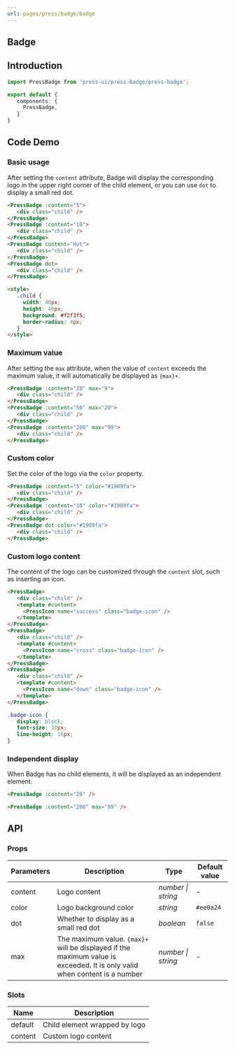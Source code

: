 ```yaml
---
url: pages/press/badge/badge
---
```


## Badge


## Introduction

```ts
import PressBadge from 'press-ui/press-badge/press-badge';

export default {
   components: {
     PressBadge,
   }
}
```

## Code Demo

### Basic usage


After setting the `content` attribute, Badge will display the corresponding logo in the upper right corner of the child element, or you can use `dot` to display a small red dot.

```html
<PressBadge :content="5">
   <div class="child" />
</PressBadge>
<PressBadge :content="10">
   <div class="child" />
</PressBadge>
<PressBadge content="Hot">
   <div class="child" />
</PressBadge>
<PressBadge dot>
   <div class="child" />
</PressBadge>

<style>
   .child {
     width: 40px;
     height: 40px;
     background: #f2f3f5;
     border-radius: 4px;
   }
</style>
```

### Maximum value

After setting the `max` attribute, when the value of `content` exceeds the maximum value, it will automatically be displayed as `{max}+`.

```html
<PressBadge :content="20" max="9">
   <div class="child" />
</PressBadge>
<PressBadge :content="50" max="20">
   <div class="child" />
</PressBadge>
<PressBadge :content="200" max="99">
   <div class="child" />
</PressBadge>
```

### Custom color

Set the color of the logo via the `color` property.

```html
<PressBadge :content="5" color="#1989fa">
   <div class="child" />
</PressBadge>
<PressBadge :content="10" color="#1989fa">
   <div class="child" />
</PressBadge>
<PressBadge dot color="#1989fa">
   <div class="child" />
</PressBadge>
```

### Custom logo content

The content of the logo can be customized through the `content` slot, such as inserting an icon.

```html
<PressBadge>
   <div class="child" />
   <template #content>
     <PressIcon name="success" class="badge-icon" />
   </template>
</PressBadge>
<PressBadge>
   <div class="child" />
   <template #content>
     <PressIcon name="cross" class="badge-icon" />
   </template>
</PressBadge>
<PressBadge>
   <div class="child" />
   <template #content>
     <PressIcon name="down" class="badge-icon" />
   </template>
</PressBadge>
```

```css
.badge-icon {
   display: block;
   font-size: 10px;
   line-height: 16px;
}
```

### Independent display

When Badge has no child elements, it will be displayed as an independent element.

```html
<PressBadge :content="20" />

<PressBadge :content="200" max="99" />
```

## API

### Props

| Parameters | Description                                                                                                               | Type               | Default value |
| ---------- | ------------------------------------------------------------------------------------------------------------------------- | ------------------ | ------------- |
| content    | Logo content                                                                                                              | _number \| string_ | -             |
| color      | Logo background color                                                                                                     | _string_           | `#ee0a24`     |
| dot        | Whether to display as a small red dot                                                                                     | _boolean_          | `false`       |
| max        | The maximum value. `{max}+` will be displayed if the maximum value is exceeded. It is only valid when content is a number | _number \| string_ | -             |

### Slots

| Name    | Description                   |
| ------- | ----------------------------- |
| default | Child element wrapped by logo |
| content | Custom logo content           |